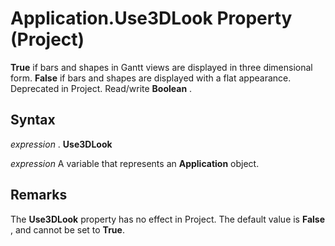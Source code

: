 
# Application.Use3DLook Property (Project)

 **True** if bars and shapes in Gantt views are displayed in three dimensional form. **False** if bars and shapes are displayed with a flat appearance. Deprecated in Project. Read/write **Boolean** .


## Syntax

 _expression_ . **Use3DLook**

 _expression_ A variable that represents an **Application** object.


## Remarks

The  **Use3DLook** property has no effect in Project. The default value is **False** , and cannot be set to **True**.

